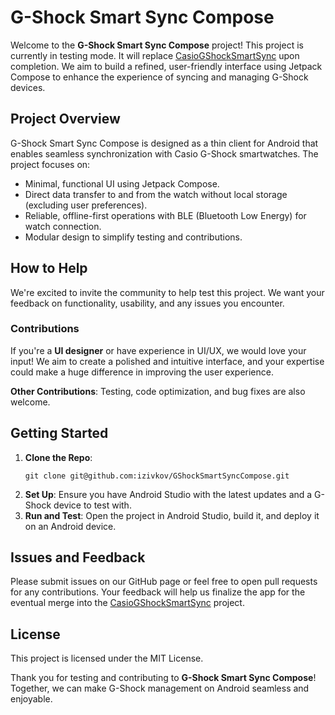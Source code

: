 # G-Shock Smart Sync Compose

Welcome to the **G-Shock Smart Sync Compose** project! This project is currently in testing mode. It will replace [CasioGShockSmartSync](https://github.com/izivkov/CasioGShockSmartSync) upon completion. 
We aim to build a refined, user-friendly interface using Jetpack Compose to enhance the experience of syncing and managing G-Shock devices.

## Project Overview

G-Shock Smart Sync Compose is designed as a thin client for Android that enables seamless synchronization with Casio G-Shock smartwatches. The project focuses on:
- Minimal, functional UI using Jetpack Compose.
- Direct data transfer to and from the watch without local storage (excluding user preferences).
- Reliable, offline-first operations with BLE (Bluetooth Low Energy) for watch connection.
- Modular design to simplify testing and contributions.

## How to Help

We're excited to invite the community to help test this project. We want your feedback on functionality, usability, and any issues you encounter.

### Contributions

If you're a **UI designer** or have experience in UI/UX, we would love your input! We aim to create a polished and intuitive interface, and your expertise could make a huge difference in improving the user experience.

**Other Contributions**: Testing, code optimization, and bug fixes are also welcome.

## Getting Started

1. **Clone the Repo**:
   ```
   git clone git@github.com:izivkov/GShockSmartSyncCompose.git
   ```
2. **Set Up**: Ensure you have Android Studio with the latest updates and a G-Shock device to test with.
3. **Run and Test**: Open the project in Android Studio, build it, and deploy it on an Android device.

## Issues and Feedback

Please submit issues on our GitHub page or feel free to open pull requests for any contributions. Your feedback will help us finalize the app for the eventual merge into the [CasioGShockSmartSync](https://github.com/izivkov/CasioGShockSmartSync) project.

## License

This project is licensed under the MIT License.

Thank you for testing and contributing to **G-Shock Smart Sync Compose**! Together, we can make G-Shock management on Android seamless and enjoyable.